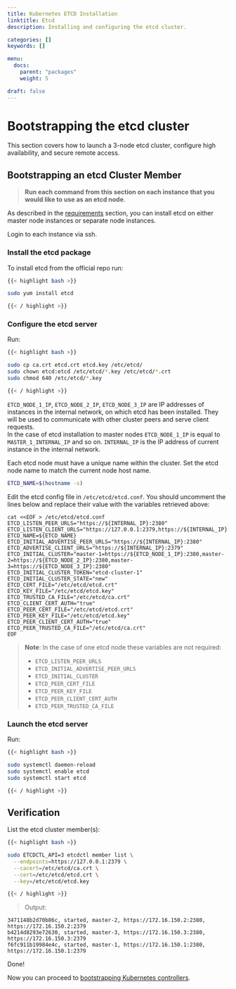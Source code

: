 ```yaml
---
title: Kubernetes ETCD Installation
linktitle: Etcd
description: Installing and configuring the etcd cluster.

categories: []
keywords: []

menu:
  docs:
    parent: "packages"
    weight: 5

draft: false
---
```


# Bootstrapping the etcd cluster
This section covers how to launch a 3-node etcd cluster, configure high availability, and secure remote access.

## Bootstrapping an etcd Cluster Member
> **Run each command from this section on each instance that you would like to use as an etcd node**.

As described in the [requirements](/kubernetes/prerequirements/) section, you can install etcd on either master node instances or separate node instances.

Login to each instance via ssh.

### Install the etcd package

To install etcd from the official repo run:
```bash
{{< highlight bash >}}

sudo yum install etcd

{{< / highlight >}}
```

### Configure the etcd server

Run:
```bash
{{< highlight bash >}}

sudo cp ca.crt etcd.crt etcd.key /etc/etcd/
sudo chown etcd:etcd /etc/etcd/*.key /etc/etcd/*.crt
sudo chmod 640 /etc/etcd/*.key

{{< / highlight >}}
```

`ETCD_NODE_1_IP`, `ETCD_NODE_2_IP`, `ETCD_NODE_3_IP` are IP addresses of instances in the internal network, on which etcd has been installed. They will be used to communicate with other cluster peers and serve client requests.  
In the case of etcd installation to master nodes `ETCD_NODE_1_IP` is equal to `MASTER_1_INTERNAL_IP` and so on.
`INTERNAL_IP` is the IP address of current instance in the internal network.

Each etcd node must have a unique name within the cluster. Set the etcd node name to match the current node host name.

```bash
ETCD_NAME=$(hostname -s)
```

Edit the etcd config file in `/etc/etcd/etcd.conf`. You should uncomment the lines below and replace their value with the variables retrieved above:
```
cat <<EOF > /etc/etcd/etcd.conf
ETCD_LISTEN_PEER_URLS="https://${INTERNAL_IP}:2380"
ETCD_LISTEN_CLIENT_URLS="https://127.0.0.1:2379,https://${INTERNAL_IP}:2379"
ETCD_NAME=${ETCD_NAME}
ETCD_INITIAL_ADVERTISE_PEER_URLS="https://${INTERNAL_IP}:2380"
ETCD_ADVERTISE_CLIENT_URLS="https://${INTERNAL_IP}:2379"
ETCD_INITIAL_CLUSTER="master-1=https://${ETCD_NODE_1_IP}:2380,master-2=https://${ETCD_NODE_2_IP}:2380,master-3=https://${ETCD_NODE_3_IP}:2380"
ETCD_INITIAL_CLUSTER_TOKEN="etcd-cluster-1"
ETCD_INITIAL_CLUSTER_STATE="new"
ETCD_CERT_FILE="/etc/etcd/etcd.crt"
ETCD_KEY_FILE="/etc/etcd/etcd.key"
ETCD_TRUSTED_CA_FILE="/etc/etcd/ca.crt"
ETCD_CLIENT_CERT_AUTH="true"
ETCD_PEER_CERT_FILE="/etc/etcd/etcd.crt"
ETCD_PEER_KEY_FILE="/etc/etcd/etcd.key"
ETCD_PEER_CLIENT_CERT_AUTH="true"
ETCD_PEER_TRUSTED_CA_FILE="/etc/etcd/ca.crt"
EOF
```

> **Note**: In the case of one etcd node these variables are not required:
> - `ETCD_LISTEN_PEER_URLS`
> - `ETCD_INITIAL_ADVERTISE_PEER_URLS`
> - `ETCD_INITIAL_CLUSTER`
> - `ETCD_PEER_CERT_FILE`
> - `ETCD_PEER_KEY_FILE`
> - `ETCD_PEER_CLIENT_CERT_AUTH`
> - `ETCD_PEER_TRUSTED_CA_FILE`

### Launch the etcd server

Run:

```bash
{{< highlight bash >}}

sudo systemctl daemon-reload
sudo systemctl enable etcd
sudo systemctl start etcd

{{< / highlight >}}
```

## Verification
List the etcd cluster member(s):

```bash
{{< highlight bash >}}

sudo ETCDCTL_API=3 etcdctl member list \
  --endpoints=https://127.0.0.1:2379 \
  --cacert=/etc/etcd/ca.crt \
  --cert=/etc/etcd/etcd.crt \
  --key=/etc/etcd/etcd.key

{{< / highlight >}}
```

> Output:

```
3471148b2d70b86c, started, master-2, https://172.16.150.2:2380, https://172.16.150.2:2379
b4214d8293e72630, started, master-3, https://172.16.150.3:2380, https://172.16.150.3:2379
f6fc911b19984e4c, started, master-1, https://172.16.150.1:2380, https://172.16.150.1:2379
```

Done!

Now you can proceed to [bootstrapping Kubernetes controllers](/installation/packages/5bootstrap-controllers).
